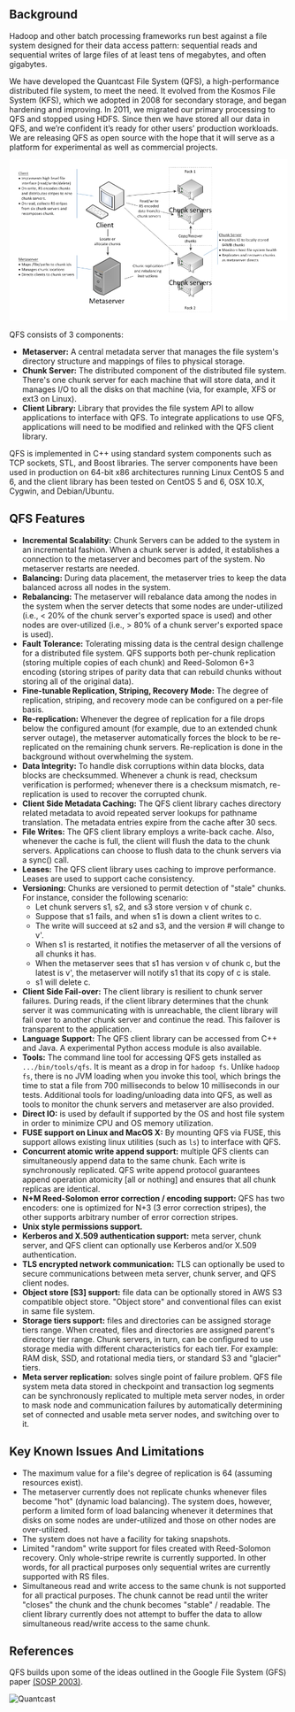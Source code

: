 Background
----------
Hadoop and other batch processing frameworks run best against a file system
designed for their data access pattern: sequential reads and sequential writes
of large files of at least tens of megabytes, and often gigabytes.

We have developed the Quantcast File System (QFS), a high-performance
distributed file system, to meet the need. It evolved from the Kosmos File
System (KFS), which we adopted in 2008 for secondary storage, and began
hardening and improving.  In 2011, we migrated our primary processing to QFS and
stopped using HDFS. Since then we have stored all our data in QFS, and we’re
confident it’s ready for other users’ production workloads.  We are releasing
QFS as open source with the hope that it will serve as a platform for
experimental as well as commercial projects.

![QFS Architecture](images/Architecture/qfs_architecture.png)

QFS consists of 3 components:
- **Metaserver:** A central metadata server that manages the file system's
  directory structure and mappings of files to physical storage.
- **Chunk Server:** The distributed component of the distributed file system.
  There's one chunk server for each machine that will store data, and it manages
  I/O to all the disks on that machine (via, for example, XFS or ext3 on Linux).
- **Client Library:** Library that provides the file system API to allow
  applications to interface with QFS. To integrate applications to use QFS,
  applications will need to be modified and relinked with the QFS client
  library.

QFS is implemented in C++ using standard system components such as TCP sockets,
STL, and Boost libraries. The server components have been used in production on
64-bit x86 architectures running Linux CentOS 5 and 6, and the client library
has been tested on CentOS 5 and 6, OSX 10.X, Cygwin, and Debian/Ubuntu.

QFS Features
------------
- **Incremental Scalability:** Chunk Servers can be added to the system in an
  incremental fashion. When a chunk server is added, it establishes a connection
  to the metaserver and becomes part of the system. No metaserver restarts are
  needed.
- **Balancing:** During data placement, the metaserver tries to keep the data
  balanced across all nodes in the system.
- **Rebalancing:** The metaserver will rebalance data among the nodes in the
  system when the server detects that some nodes are under-utilized (i.e., < 20%
  of the chunk server's exported space is used) and other nodes are
  over-utilized (i.e., > 80% of a chunk server's exported space is used).
- **Fault Tolerance:** Tolerating missing data is the central design challenge
  for a distributed file system. QFS supports both per-chunk replication
  (storing multiple copies of each chunk) and Reed-Solomon 6+3 encoding (storing
  stripes of parity data that can rebuild chunks without storing all of the
  original data).
- **Fine-tunable Replication, Striping, Recovery Mode:** The degree of
  replication, striping, and recovery mode can be configured on a per-file
  basis.
- **Re-replication:** Whenever the degree of replication for a file drops below
  the configured amount (for example, due to an extended chunk server outage),
  the metaserver automatically forces the block to be re-replicated on the
  remaining chunk servers. Re-replication is done in the background without
  overwhelming the system.
- **Data Integrity:** To handle disk corruptions within data blocks, data blocks
  are checksummed. Whenever a chunk is read, checksum verification is performed;
  whenever there is a checksum mismatch, re-replication is used to recover the
  corrupted chunk.
- **Client Side Metadata Caching:** The QFS client library caches directory
  related metadata to avoid repeated server lookups for pathname translation.
  The metadata entries expire from the cache after 30 secs.
- **File Writes:** The QFS client library employs a write-back cache. Also,
  whenever the cache is full, the client will flush the data to the chunk
  servers. Applications can choose to flush data to the chunk servers via a
  sync() call.
- **Leases:** The QFS client library uses caching to improve performance. Leases
  are used to support cache consistency.
- **Versioning:** Chunks are versioned to permit detection of "stale" chunks.
  For instance, consider the following scenario:
  - Let chunk servers s1, s2, and s3 store version v of chunk c.
  - Suppose that s1 fails, and when s1 is down a client writes to c.
  - The write will succeed at s2 and s3, and the version # will change to v'.
  - When s1 is restarted, it notifies the metaserver of all the versions of all
    chunks it has.
  - When the metaserver sees that s1 has version v of chunk c, but the latest is
    v', the metaserver will notify s1 that its copy of c is stale.
  - s1 will delete c.
- **Client Side Fail-over:** The client library is resilient to chunk server
  failures. During reads, if the client library determines that the chunk server
  it was communicating with is unreachable, the client library will fail over to
  another chunk server and continue the read.  This failover is transparent to
  the application.
- **Language Support:** The QFS client library can be accessed from C++ and
  Java. A experimental Python access module is also available.
- **Tools:** The command line tool for accessing QFS gets installed as
  `.../bin/tools/qfs`. It is meant as a drop in for `hadoop fs`.  Unlike `hadoop
  fs`, there is no JVM loading when you invoke this tool, which brings the time
  to stat a file from 700 milliseconds to below 10 milliseconds in our tests.
  Additional tools for loading/unloading data into QFS, as well as tools to
  monitor the chunk servers and metaserver are also provided.
- **Direct IO:** is used by default if supported by the OS and host file system
  in order to minimize CPU and OS memory utilization.
- **FUSE support on Linux and MacOS X:** By mounting QFS via FUSE, this support
 allows  existing linux utilities (such as `ls`) to interface with QFS.
- **Concurrent atomic write append support:** multiple QFS clients can
  simultaneously append data to the same chunk. Each write is synchronously
  replicated. QFS write append protocol guarantees append operation atomicity
  [all or nothing] and ensures that all chunk replicas are identical.
- **N+M Reed-Solomon error correction / encoding support:** QFS has two
  encoders: one is optimized for N+3 (3 error correction stripes), the other
  supports arbitrary number of error correction stripes.
- **Unix style permissions support.**
- **Kerberos and X.509 authentication support:** meta server, chunk server, and
  QFS client can optionally use Kerberos and/or X.509 authentication.
- **TLS encrypted network communication:** TLS can optionally be used to secure
  communications between meta server, chunk server, and QFS client nodes.
- **Object store [S3] support:** file data can be optionally stored in AWS S3
  compatible object store. "Object store" and conventional files can exist in
  same file system.
- **Storage tiers support:** files and directories can be assigned storage tiers
  range. When created, files and directories are assigned parent's directory
  tier range. Chunk servers, in turn, can be configured to use storage media with
  different characteristics for each tier. For example: RAM disk, SSD, and
  rotational media tiers, or standard S3 and "glacier" tiers.
- **Meta server replication:** solves single point of failure problem. QFS file
  system meta data stored in checkpoint and transaction log segments can be
  synchronously replicated to multiple meta server nodes, in order to mask
  node and communication failures by automatically determining set of connected
  and usable meta server nodes, and switching over to it.

Key Known Issues And Limitations
--------------------------------
- The maximum value for a file's degree of replication is 64 (assuming resources
  exist).
- The metaserver currently does not replicate chunks whenever files become "hot"
  (dynamic load balancing). The system does, however, perform a limited form of
  load balancing whenever it determines that disks on some nodes are
  under-utilized and those on other nodes are over-utilized.
- The system does not have a facility for taking snapshots.
- Limited "random" write support for files created with Reed-Solomon recovery.
  Only whole-stripe rewrite is currently supported. In other words, for all
  practical purposes only sequential writes are currently supported with RS
  files.
- Simultaneous read and write access to the same chunk is not supported for all
  practical purposes. The chunk cannot be read until the writer "closes" the
  chunk and the chunk becomes "stable" / readable. The client library currently
  does not attempt to buffer the data to allow simultaneous read/write access to
  the same chunk.

References
----------
QFS builds upon some of the ideas outlined in the Google File System (GFS) paper
[(SOSP 2003)](http://static.googleusercontent.com/external_content/untrusted_dlcp/research.google.com/en/us/archive/gfs-sosp2003.pdf).

![Quantcast](//pixel.quantserve.com/pixel/p-9fYuixa7g_Hm2.gif?labels=opensource.qfs.wiki)
